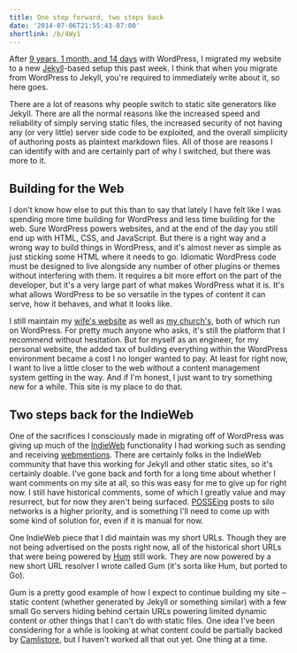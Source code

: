```yaml
---
title: One step forward, two steps back
date: '2014-07-06T21:55:43-07:00'
shortlink: /b/4Wy1
---
```

After [9 years, 1 month, and 14 days][wordpress-post] with WordPress, I migrated my website to a new [Jekyll][]-based
setup this past week.  I think that when you migrate from WordPress to Jekyll, you're required to immediately write
about it, so here goes.

There are a lot of reasons why people switch to static site generators like Jekyll.  There are all the normal reasons
like the increased speed and reliability of simply serving static files, the increased security of not having any (or
very little) server side code to be exploited, and the overall simplicity of authoring posts as plaintext markdown
files.  All of those are reasons I can identify with and are certainly part of why I switched, but there was more to it.

[wordpress-post]: /2005/05/wordpress-layouts-and-uris
[Jekyll]: http://jekyllrb.com/

## Building for the Web ##

I don't know how else to put this than to say that lately I have felt like I was spending more time building for
WordPress and less time building for the web.  Sure WordPress powers websites, and at the end of the day you still end
up with HTML, CSS, and JavaScript.  But there is a right way and a wrong way to build things in WordPress, and it's
almost never as simple as just sticking some HTML where it needs to go.  Idiomatic WordPress code must be designed to
live alongside any number of other plugins or themes without interfering with them.  It requires a bit more effort on
the part of the developer, but it's a very large part of what makes WordPress what it is.  It's what allows WordPress to
be so versatile in the types of content it can serve, how it behaves, and what it looks like.

I still maintain my [wife's website][nss] as well as [my church's][cchmb], both of which run on WordPress.  For pretty
much anyone who asks, it's still the platform that I recommend without hesitation.  But for myself as an engineer, for
my personal website, the added tax of building everything within the WordPress environment became a cost I no longer
wanted to pay.  At least for right now, I want to live a little closer to the web without a content management system
getting in the way.  And if I'm honest, I just want to try something new for a while.  This site is my place to do that.

[nss]: https://notsoserendipitous.com/
[cchmb]: http://cchmb.org/

## Two steps back for the IndieWeb ##

One of the sacrifices I consciously made in migrating off of WordPress was giving up much of the [IndieWeb][]
functionality I had working such as sending and receiving [webmentions][].  There are certainly folks in the IndieWeb
community that have this working for Jekyll and other static sites, so it's certainly doable.  I've gone back and forth
for a long time about whether I want comments on my site at all, so this was easy for me to give up for right now.  I
still have historical comments, some of which I greatly value and may resurrect, but for now they aren't being surfaced.
[POSSEing][POSSE] posts to silo networks is a higher priority, and is something I'll need to come up with some kind of
solution for, even if it is manual for now.

One IndieWeb piece that I did maintain was my short URLs.  Though they are not being advertised on the posts right now,
all of the historical short URLs that were being powered by [Hum][] still work.  They are now powered by a new short URL
resolver I wrote called Gum (it's sorta like Hum, but ported to Go).

Gum is a pretty good example of how I expect to continue building my site – static content (whether generated by Jekyll
or something similar) with a few small Go servers hiding behind certain URLs powering limited dynamic content or other
things that I can't do with static files.  One idea I've been considering for a while is looking at what content could
be partially backed by [Camlistore][], but I haven't worked all that out yet.  One thing at a time.

[IndieWeb]: http://indiewebcamp.com/
[webmentions]: http://indiewebcamp.com/webmention
[POSSE]: http://indiewebcamp.com/posse
[Hum]: http://wordpress.org/plugins/hum/
[Camlistore]: http://camlistore.org/
